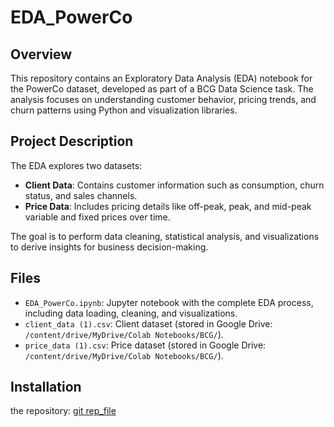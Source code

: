 # EDA_PowerCo

## Overview
This repository contains an Exploratory Data Analysis (EDA) notebook for the PowerCo dataset, developed as part of a BCG Data Science task. The analysis focuses on understanding customer behavior, pricing trends, and churn patterns using Python and visualization libraries.

## Project Description
The EDA explores two datasets:
- **Client Data**: Contains customer information such as consumption, churn status, and sales channels.
- **Price Data**: Includes pricing details like off-peak, peak, and mid-peak variable and fixed prices over time.

The goal is to perform data cleaning, statistical analysis, and visualizations to derive insights for business decision-making.

## Files
- `EDA_PowerCo.ipynb`: Jupyter notebook with the complete EDA process, including data loading, cleaning, and visualizations.
- `client_data (1).csv`: Client dataset (stored in Google Drive: `/content/drive/MyDrive/Colab Notebooks/BCG/`).
- `price_data (1).csv`: Price dataset (stored in Google Drive: `/content/drive/MyDrive/Colab Notebooks/BCG/`).

## Installation
the repository:
   [git rep_file](https://github.com/Abre1234/EDA_PowerCo/blob/main/EDA_(2).ipynb)
